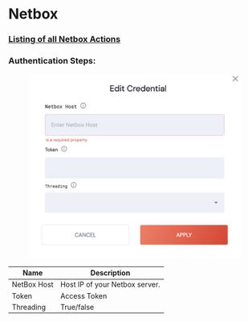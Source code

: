 # Netbox

### [Listing of all Netbox Actions](action\_netbox/)


### Authentication Steps:

<figure><img src="../../../.gitbook/assets/Screenshot 2023-04-11 at 10.12.07.jpg" alt=""><figcaption></figcaption></figure>

| Name        | Description                    |
| ----------- | ------------------------------ |
| NetBox Host | Host IP of your Netbox server. |
| Token       | Access Token                   |
| Threading   | True/false                     |
